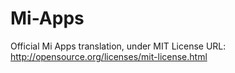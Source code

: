 # Mi-Apps
Official Mi Apps translation, under MIT License
URL: http://opensource.org/licenses/mit-license.html
